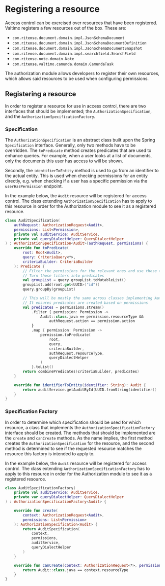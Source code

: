 # Registering a resource

Access control can be exercised over resources that have been registered. Valtimo registers a few resources out of 
the box. These are:
- `com.ritense.document.domain.impl.JsonSchemaDocument`
- `com.ritense.document.domain.impl.JsonSchemaDocumentDefinition`
- `com.ritense.document.domain.impl.JsonSchemaDocumentSnapshot`
- `com.ritense.document.domain.impl.searchfield.SearchField`
- `com.ritense.note.domain.Note`
- `com.ritense.valtimo.camunda.domain.CamundaTask`

The authorization module allows developers to register their own resources, which allows said resources to be used when
configuring permissions.

## Registering a resource

In order to register a resource for use in access control, there are two interfaces that should be implemented; the
`AuthorizationSpecification`, and the `AuthorizationSpecificationFactory`.

### Specification
The `AuthorizationSpecification` is an abstract class built upon the Spring `Specification` interface. Generally, only
two methods have to be overridden. The `toPredicate` method creates predicates that are used to enhance queries. For
example, when a user looks at a list of documents, only the documents this user has access to will be shown.

Secondly, the `identifierToEntity` method is used to go from an identifier to the actual entity. This is used when
checking permissions for an entity directly, e.g. when checking if a user has a specific permission via the 
`userHasPermission` endpoint.

In the example below, the `Audit` resource will be registered for access control. The class extending 
`AuthorizationSpecification` has to apply to this resource in order for the Authorization module to see it as a
registered resource.

```kotlin
class AuditSpecification(
    authRequest: AuthorizationRequest<Audit>,
    permissions: List<Permission>,
    private val auditService: AuditService,
    private val queryDialectHelper: QueryDialectHelper
) : AuthorizationSpecification<Audit>(authRequest, permissions) {
    override fun toPredicate(
        root: Root<Audit>,
        query: CriteriaQuery<*>,
        criteriaBuilder: CriteriaBuilder
    ): Predicate {
        // Filter the permissions for the relevant ones and use those to  find the filters that are required
        // Turn those filters into predicates
        val groupList = query.groupList.toMutableList()
        groupList.add(root.get<UUID>("id"))
        query.groupBy(groupList)

        // This will be mostly the same across classes implementing AuthorizationSpecification
        // It ensures predicates are created based on permissions
        val predicates = permissions.stream()
            .filter { permission: Permission ->
                Audit::class.java == permission.resourceType &&
                    authRequest.action == permission.action
            }
            .map { permission: Permission ->
                permission.toPredicate(
                    root,
                    query,
                    criteriaBuilder,
                    authRequest.resourceType,
                    queryDialectHelper
                )
            }.toList()
        return combinePredicates(criteriaBuilder, predicates)
    }

    override fun identifierToEntity(identifier: String): Audit {
        return auditService.getAuditById(UUID.fromString(identifier))
    }
}
```

### Specification Factory

In order to determine which specification should be used for which resource, a class
that implements the `AuthorizationSpecificationFactory` interface should be created. The methods that should be
implemented are the `create` and `canCreate` methods. As the name implies, the first method creates the 
`AuthorizationSpecification` for the resource, and the second method is determined to see if the requested resource
matches the resource this factory is intended to apply to.

In the example below, the `Audit` resource will be registered for access control. The  class extending
`AuthorizationSpecificationFactory` has to apply to this resource in order for the Authorization module to see it as a
registered resource.

```kotlin
class AuditSpecificationFactory(
    private val auditService: AuditService,
    private var queryDialectHelper: QueryDialectHelper
) : AuthorizationSpecificationFactory<Audit> {

    override fun create(
        context: AuthorizationRequest<Audit>,
        permissions: List<Permission>
    ): AuthorizationSpecification<Audit> {
        return AuditSpecification(
            context,
            permissions,
            auditService,
            queryDialectHelper
        )
    }

    override fun canCreate(context: AuthorizationRequest<*>, permissions: List<Permission>): Boolean {
        return Audit::class.java == context.resourceType
    }
}
```
